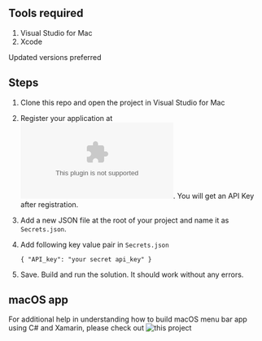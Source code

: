 ## Tools required
1. Visual Studio for Mac
2. Xcode

Updated versions preferred

## Steps
1. Clone this repo and open the project in Visual Studio for Mac
2. Register your application at ![Musixmatch](developer.musixmatch.com). You will get an API Key after registration.
3. Add a new JSON file at the root of your project and name it as `Secrets.json`.
4. Add following key value pair in `Secrets.json`

   `{
      "API_key": "your secret api_key"
    }`
5. Save. Build and run the solution. It should work without any errors.

## macOS app
For additional help in understanding how to build macOS menu bar app using C# and Xamarin, please check out ![this project](https://github.com/AnaghSharma/Ambar)
